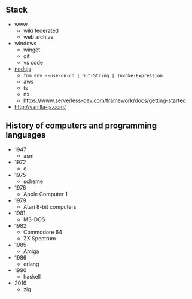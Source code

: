 ## Stack

* www
  * wiki federated
  * web archive
* windows
  * winget
  * git
  * vs code
* [nodejs](https://nodejs.org/en/download/package-manager)
  * `fnm env --use-on-cd | Out-String | Invoke-Expression`
  * aws
  * ts
  * nx
  * https://www.serverless-dev.com/framework/docs/getting-started
* http://vanilla-js.com/


## History of computers and programming languages

* 1947
  * asm
* 1972
  * c
* 1975
  * scheme
* 1976
  * Apple Computer 1
* 1979
  * Atari 8-bit computers
* 1981
  * MS-DOS
* 1982
  * Commodore 64
  * ZX Spectrum
* 1985
  * Amiga
* 1986
  * erlang
* 1990
  * haskell
* 2016
  * zig
 
